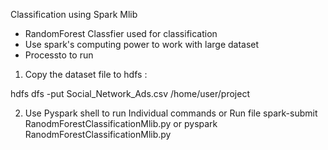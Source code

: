 Classification using Spark Mlib

* RandomForest Classfier used for classification
* Use spark's computing power to work with large dataset
* Processto to run 
 
1) Copy the dataset file to hdfs :

hdfs dfs -put Social_Network_Ads.csv /home/user/project

2) Use Pyspark shell to run Individual commands or Run file
spark-submit RanodmForestClassificationMlib.py or
pyspark RanodmForestClassificationMlib.py
 
 
